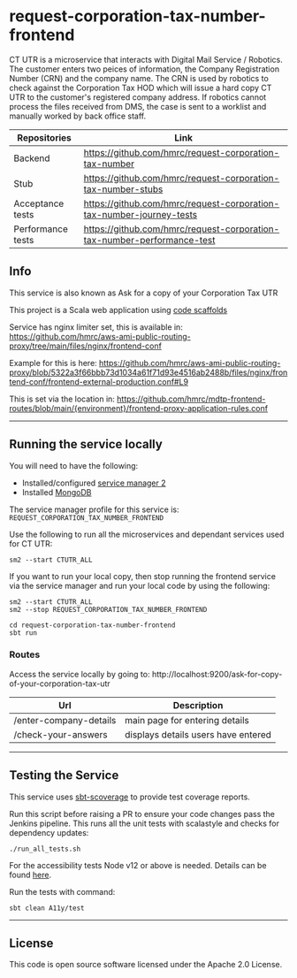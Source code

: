 # request-corporation-tax-number-frontend

CT UTR is a microservice that interacts with Digital Mail Service / Robotics. The customer enters two peices of information, the Company Registration Number (CRN) and the company name. The CRN is used by robotics to check against the Corporation Tax HOD which will issue a hard copy CT UTR to the customer's registered company address. If robotics cannot process the files received from DMS, the case is sent to a worklist and manually worked by back office staff.

|Repositories|Link|
|------------|----|
|Backend|https://github.com/hmrc/request-corporation-tax-number|
|Stub|https://github.com/hmrc/request-corporation-tax-number-stubs|
|Acceptance tests|https://github.com/hmrc/request-corporation-tax-number-journey-tests|
|Performance tests|https://github.com/hmrc/request-corporation-tax-number-performance-test|

## Info

This service is also known as Ask for a copy of your Corporation Tax UTR

This project is a Scala web application using [code scaffolds](https://github.com/hmrc/hmrc-frontend-scaffold.g8)

Service has nginx limiter set, this is available in:
    https://github.com/hmrc/aws-ami-public-routing-proxy/tree/main/files/nginx/frontend-conf

Example for this is here: https://github.com/hmrc/aws-ami-public-routing-proxy/blob/5322a3f66bbb73d1034a61f71d93e4516ab2488b/files/nginx/frontend-conf/frontend-external-production.conf#L9

This is set via the location in: https://github.com/hmrc/mdtp-frontend-routes/blob/main/{environment}/frontend-proxy-application-rules.conf

---

## Running the service locally

You will need to have the following:

* Installed/configured [service manager 2](https://github.com/hmrc/sm2)
* Installed [MongoDB](https://www.mongodb.com/docs/manual/installation/)

The service manager profile for this service is: `REQUEST_CORPORATION_TAX_NUMBER_FRONTEND`

Use the following to run all the microservices and dependant services used for CT UTR:

`sm2 --start CTUTR_ALL`

If you want to run your local copy, then stop running the frontend service via the service manager and run your local code by using the following:

```
sm2 --start CTUTR_ALL
sm2 --stop REQUEST_CORPORATION_TAX_NUMBER_FRONTEND

cd request-corporation-tax-number-frontend
sbt run
```

### Routes

Access the service locally by going to: http://localhost:9200/ask-for-copy-of-your-corporation-tax-utr

| Url | Description |
|-------|---------------|
| /enter-company-details | main page for entering details |
| /check-your-answers | displays details users have entered |


---

## Testing the Service

This service uses [sbt-scoverage](https://github.com/scoverage/sbt-scoverage) to provide test coverage reports.

Run this script before raising a PR to ensure your code changes pass the Jenkins pipeline. This runs all the unit tests with scalastyle and checks for dependency updates:

```
./run_all_tests.sh
```

For the accessibility tests Node v12 or above is needed. Details can be found [here](https://github.com/hmrc/sbt-accessibility-linter). 

Run the tests with command:
```
sbt clean A11y/test
```

---

## License

This code is open source software licensed under the Apache 2.0 License.
